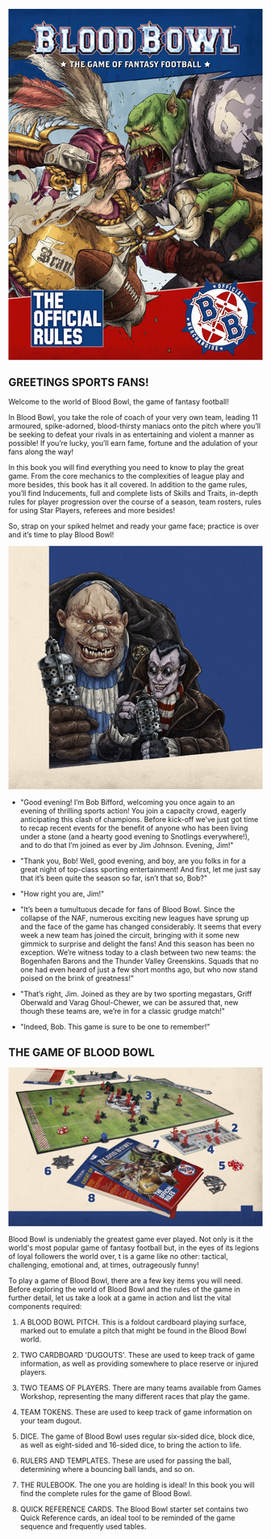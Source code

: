 ![](media/index/official_rules.jpg)

## GREETINGS SPORTS FANS!

Welcome to the world of Blood Bowl, the game of fantasy football!

In Blood Bowl, you take the role of coach of your very own team, leading 11 armoured, spike-adorned, blood-thirsty maniacs onto the pitch where you’ll be seeking to defeat your rivals in as entertaining and violent a manner as possible! If you’re lucky, you’ll earn fame, fortune and the adulation of your fans along the way! 

In this book you will find everything you need to know to play the great game. From the core mechanics to the complexities of league play and more besides, this book has it all covered. In addition to the game rules, you’ll find Inducements, full and complete lists of Skills and Traits, in-depth rules for player progression over the course of a season, team rosters, rules for
using Star Players, referees and more besides!

So, strap on your spiked helmet and ready your game face; practice is over and it’s time to play Blood Bowl!

![](media/index/bob_and_jim.jpg)

* "Good evening! I’m Bob Bifford, welcoming you once again to an evening of thrilling sports action! You join a capacity crowd, eagerly anticipating this clash of champions. Before kick-off we’ve just got time to recap recent events for the benefit of anyone who has been living under a stone (and a hearty good evening to Snotlings everywhere!), and to do that I’m joined as ever by Jim Johnson. Evening, Jim!"

* "Thank you, Bob! Well, good evening, and boy, are you folks in for a great night of top-class sporting entertainment! And first, let me just say that it’s been quite the season so far, isn’t that so, Bob?"

* "How right you are, Jim!"

* "It’s been a tumultuous decade for fans of Blood Bowl. Since the collapse of the NAF, numerous exciting new leagues have sprung up and the face of the game has changed considerably. It seems that every week a new team has joined the circuit, bringing with it some new gimmick to surprise and delight the fans! And this season has been no exception. We’re witness today to a clash between two new teams: the Bogenhafen Barons and the Thunder Valley Greenskins. Squads that no one had even heard of just a few short months ago, but who now stand poised on the brink of greatness!"

* "That’s right, Jim. Joined as they are by two sporting megastars, Griff Oberwald and Varag Ghoul-Chewer, we can be assured that, new though these teams are, we’re in for a classic grudge match!"

* "Indeed, Bob. This game is sure to be one to remember!"

## THE GAME OF BLOOD BOWL
![](media/index/blood_bowl_set.jpg)

Blood Bowl is undeniably the greatest game ever played. Not only is it the world's most popular game of fantasy football but, in the eyes of its legions of loyal followers the world over, t is a game like no other: tactical, challenging, emotional and, at times, outrageously funny!

To play a game of Blood Bowl, there are a few key items you will need. Before exploring the world of Blood Bowl and the rules of the game in further detail, let us take a look at a game in action and list the vital components required:

1. A BLOOD BOWL PITCH.
This is a foldout cardboard playing surface, marked out to emulate a pitch that might be found in the Blood Bowl world.

2. TWO CARDBOARD 'DUGOUTS'.
These are used to keep track of game information, as well as providing somewhere to place reserve or injured players.

3. TWO TEAMS OF PLAYERS.
There are many teams available from Games Workshop, representing the many different races that play the game.

4. TEAM TOKENS. 
These are used to keep track of game information on your team dugout.

5. DICE. 
The game of Blood Bowl uses regular six-sided dice, block dice, as well as eight-sided and 16-sided dice, to bring the action to life.

6. RULERS AND TEMPLATES.
These are used for passing the ball, determining where a bouncing ball lands, and so on.

7. THE RULEBOOK. 
The one you are holding is ideal! In this book you will find the complete rules for the game of Blood Bowl.

8. QUICK REFERENCE CARDS.
The Blood Bowl starter set contains two Quick Reference cards, an ideal tool to be reminded of the game sequence and frequently used tables.

